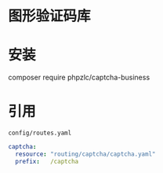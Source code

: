 # 图形验证码库

# 安装
composer require phpzlc/captcha-business

# 引用

`config/routes.yaml`

```yaml
captcha:
  resource: "routing/captcha/captcha.yaml"
  prefix:   /captcha
```
